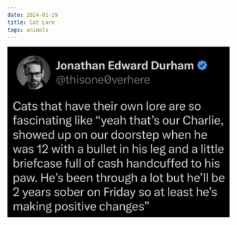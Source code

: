 ```yaml
---
date: 2024-01-29
title: Cat Lore
tags: animals
---
```


![catlore](https://raw.githubusercontent.com/muneer78/muneer78.github.io/master/images/catlore.png)
